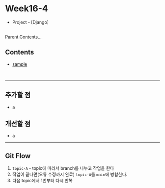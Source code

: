 # Week16-4

-   Project - [Django]


<link rel="stylesheet" href="../../assets/stylesheets/my_style.css">

<br>[Parent Contents...](../../README.md/#til-today-i-learned)


## Contents
- [sample](#sample)

<br>


-----


## 추가할 점

- a


## 개선할 점

- a


-----


## Git Flow

1. `topic-A` - topic에 따라서 branch를 나누고 작업을 한다
2. 작업이 끝나면(오류 수정까지 완료) `topic-A`를 `main`에 병합한다.
3. 다음 topic에서 1번부터 다시 반복
